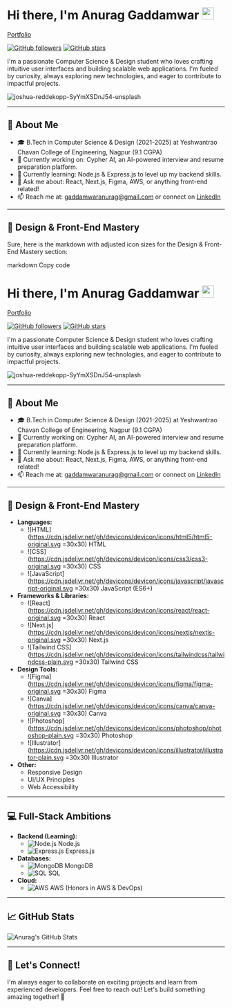 # Hi there, I'm Anurag Gaddamwar <img src="https://media.giphy.com/media/hvRJCLFzcasrR4ia7z/giphy.gif" width="28px">

[Portfolio](https://anuraggaddamwar.vercel.app)

[![GitHub followers](https://img.shields.io/github/followers/Anurag-Gaddamwar?style=social&label=Follow&logo=github)](https://github.com/Anurag-Gaddamwar) [![GitHub stars](https://img.shields.io/github/stars/Anurag-Gaddamwar?style=social&label=Star&logo=github)](https://github.com/Anurag-Gaddamwar)

I'm a passionate Computer Science & Design student who loves crafting intuitive user interfaces and building scalable web applications. I'm fueled by curiosity, always exploring new technologies, and eager to contribute to impactful projects.

![joshua-reddekopp-SyYmXSDnJ54-unsplash](https://github.com/Anurag-Gaddamwar/Anurag-Gaddamwar/assets/123613177/c723f607-5443-42e2-abf7-e9f92aecde80)

---

## 🚀 About Me

- 🎓 B.Tech in Computer Science & Design (2021-2025) at Yeshwantrao Chavan College of Engineering, Nagpur (9.1 CGPA)
- 🔭 Currently working on: Cypher AI, an AI-powered interview and resume preparation platform.
- 🌱 Currently learning: Node.js & Express.js to level up my backend skills.
- 💬 Ask me about: React, Next.js, Figma, AWS, or anything front-end related!
- 📫 Reach me at: gaddamwaranurag@gmail.com or connect on [LinkedIn](https://www.linkedin.com/in/anurag-gaddamwar/)

---

## 🎨 Design & Front-End Mastery


Sure, here is the markdown with adjusted icon sizes for the Design & Front-End Mastery section:

markdown
Copy code
# Hi there, I'm Anurag Gaddamwar <img src="https://media.giphy.com/media/hvRJCLFzcasrR4ia7z/giphy.gif" width="28px">

[Portfolio](https://anuraggaddamwar.vercel.app)

[![GitHub followers](https://img.shields.io/github/followers/Anurag-Gaddamwar?style=social&label=Follow&logo=github)](https://github.com/Anurag-Gaddamwar) [![GitHub stars](https://img.shields.io/github/stars/Anurag-Gaddamwar?style=social&label=Star&logo=github)](https://github.com/Anurag-Gaddamwar)

I'm a passionate Computer Science & Design student who loves crafting intuitive user interfaces and building scalable web applications. I'm fueled by curiosity, always exploring new technologies, and eager to contribute to impactful projects.

![joshua-reddekopp-SyYmXSDnJ54-unsplash](https://github.com/Anurag-Gaddamwar/Anurag-Gaddamwar/assets/123613177/c723f607-5443-42e2-abf7-e9f92aecde80)

---

## 🚀 About Me

- 🎓 B.Tech in Computer Science & Design (2021-2025) at Yeshwantrao Chavan College of Engineering, Nagpur (9.1 CGPA)
- 🔭 Currently working on: Cypher AI, an AI-powered interview and resume preparation platform.
- 🌱 Currently learning: Node.js & Express.js to level up my backend skills.
- 💬 Ask me about: React, Next.js, Figma, AWS, or anything front-end related!
- 📫 Reach me at: gaddamwaranurag@gmail.com or connect on [LinkedIn](https://www.linkedin.com/in/anurag-gaddamwar/)

---

## 🎨 Design & Front-End Mastery

- **Languages:**
  - ![HTML](https://cdn.jsdelivr.net/gh/devicons/devicon/icons/html5/html5-original.svg =30x30) HTML
  - ![CSS](https://cdn.jsdelivr.net/gh/devicons/devicon/icons/css3/css3-original.svg =30x30) CSS
  - ![JavaScript](https://cdn.jsdelivr.net/gh/devicons/devicon/icons/javascript/javascript-original.svg =30x30) JavaScript (ES6+)
- **Frameworks & Libraries:**
  - ![React](https://cdn.jsdelivr.net/gh/devicons/devicon/icons/react/react-original.svg =30x30) React
  - ![Next.js](https://cdn.jsdelivr.net/gh/devicons/devicon/icons/nextjs/nextjs-original.svg =30x30) Next.js
  - ![Tailwind CSS](https://cdn.jsdelivr.net/gh/devicons/devicon/icons/tailwindcss/tailwindcss-plain.svg =30x30) Tailwind CSS
- **Design Tools:**
  - ![Figma](https://cdn.jsdelivr.net/gh/devicons/devicon/icons/figma/figma-original.svg =30x30) Figma
  - ![Canva](https://cdn.jsdelivr.net/gh/devicons/devicon/icons/canva/canva-original.svg =30x30) Canva
  - ![Photoshop](https://cdn.jsdelivr.net/gh/devicons/devicon/icons/photoshop/photoshop-plain.svg =30x30) Photoshop
  - ![Illustrator](https://cdn.jsdelivr.net/gh/devicons/devicon/icons/illustrator/illustrator-plain.svg =30x30) Illustrator
- **Other:**
  - Responsive Design
  - UI/UX Principles
  - Web Accessibility
---

## 💻 Full-Stack Ambitions

- **Backend (Learning):**
  - ![Node.js](https://cdn.jsdelivr.net/gh/devicons/devicon/icons/nodejs/nodejs-original.svg) Node.js
  - ![Express.js](https://cdn.jsdelivr.net/gh/devicons/devicon/icons/express/express-original.svg) Express.js
- **Databases:**
  - ![MongoDB](https://cdn.jsdelivr.net/gh/devicons/devicon/icons/mongodb/mongodb-original.svg) MongoDB
  - ![SQL](https://cdn.jsdelivr.net/gh/devicons/devicon/icons/mysql/mysql-original.svg) SQL
- **Cloud:**
  - ![AWS](https://cdn.jsdelivr.net/gh/devicons/devicon/icons/amazonwebservices/amazonwebservices-original.svg) AWS (Honors in AWS & DevOps)

---

## 📈 GitHub Stats

![Anurag's GitHub Stats](https://github-readme-stats.vercel.app/api?username=Anurag-Gaddamwar&show_icons=true&theme=radical)

---

## 🤝 Let's Connect!

I'm always eager to collaborate on exciting projects and learn from experienced developers. Feel free to reach out! Let's build something amazing together! 🚀
